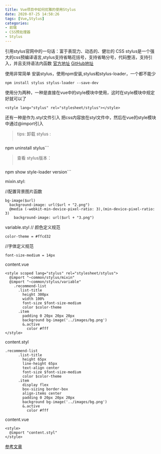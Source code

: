 ```yaml
---
title: Vue项目中如何优雅的使用Stylus
date: 2020-07-25 14:58:26
tags: [Vue,Stylus]
categories:
- 前端
- CSS预处理器
- Stylus
---
```


引用stylus官网中的一句话：富于表现力、动态的、健壮的 CSS
stylus是一个强大的css预编译语言,stylus支持省略花括号，支持省略分号，代码整洁，支持引入，并且支持语法内函数
[官方地址](https://stylus.bootcss.com/)
[GitHub地址](https://github.com/stylus/stylus/)

使用非常简单
安装stylus，使用npm安装,stylus和stylus-loader，一个都不能少
```
npm install stylus stylus-loader --save-dev
```
使用分为两种，一种是直接在vue中的style模块中使用，这时在style模块中规定好就可以了
```
<style lang="stylus" rel="stylesheet/stylus"></style>
```
还有一种是作为.styl文件引入
把css内容放在styl文件中，然后在vue的style模块中通过@import引入
<!--more-->

>tips:
卸载 stylus :
>```
npm uninstall stylus```
>查看 stylus版本：
>```
npm show style-loader version```


mixin.styl:

//配置背景图片函数
```stylus
bg-image($url)
  background-image: url($url + "2.png")
  @media (-webkit-min-device-pixel-ratio: 3),(min-device-pixel-ratio: 3)
    background-image: url($url + "3.png")

```
variable.styl
// 颜色定义规范
```
color-theme = #ffcd32
```

//字体定义规范

```
font-size-medium = 14px
```

content.vue
```stylus
<style scoped lang="stylus" rel="stylesheet/stylus">
  @import "~common/stylus/mixin"
  @import "~common/stylus/variable"
    .recommend-list
      .list-title
        height 300px
        width 100%
        font-size $font-size-medium
        color $color-theme
      .item
        padding 0 20px 20px 20px
        background bg-image('../images/bg.png')
        &.active
          color #fff
</style>
```

content.styl
```stylus
.recommend-list
      .list-title
        height 65px
        line-height 65px
        text-align center
        font-size $font-size-medium
        color $color-theme
      .item
        display flex
        box-sizing border-box
        align-items center
        padding 0 20px 20px 20px
        background bg-image('../images/bg.png')
        &.active
          color #fff
```
content.vue

```vue
<style>
  @import "content.styl"
</style>
```
[参考文章](https://www.jianshu.com/p/8601ccf91225)
